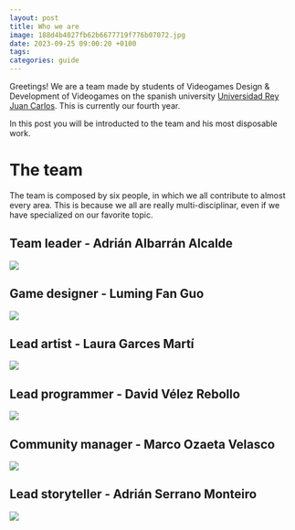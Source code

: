 ```yaml
---
layout: post
title: Who we are
image: 188d4b4027fb62b6677719f776b07072.jpg
date: 2023-09-25 09:00:20 +0100
tags: 
categories: guide
---
```

Greetings! We are a team made by students of Videogames Design & Development of Videogames on the spanish university [Universidad Rey Juan Carlos](https://www.urjc.es). This is currently our fourth year.

In this post you will be introducted to the team and his most disposable work.

# The team

The team is composed by six people, in which we all contribute to almost every area. This is because we all are really multi-disciplinar, even if we have specialized on our favorite topic. 


## Team leader - Adrián Albarrán Alcalde
![]({{https://gluglugames.github.io}}/images/TarjetaAdri.png)

## Game designer - Luming Fan Guo
![]({{https://gluglugames.github.io}}/images/TarjetaLuming.png)

## Lead artist - Laura Garces Martí
![]({{https://gluglugames.github.io}}/images/TarjetaLaura.png)

## Lead programmer - David Vélez Rebollo
![]({{https://gluglugames.github.io}}/images/TarjetaDavid.png)

## Community manager - Marco Ozaeta Velasco
![]({{https://gluglugames.github.io}}/images/TarjetaMarco.png)

## Lead storyteller - Adrián Serrano Monteiro
![]({{https://gluglugames.github.io}}/images/TarjetaAdriC.png)

